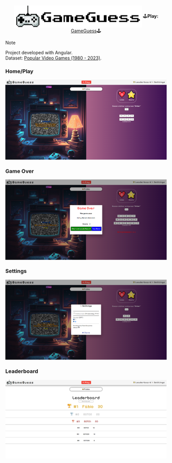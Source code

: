 <p align="center">
  <img src="https://raw.githubusercontent.com/FabiomtGoncalves/GameGuess/master/github-imgs/logo.png?raw=true" width="400" align="center">  
  🕹️<b>Play:</b> <a href="https://fabiomtgoncalves.github.io/GameGuess/" target="_blank">GameGuess</a>🕹️  
</p>  

> [!NOTE]
> Project developed with Angular.  
> Dataset: [Popular Video Games (1980 - 2023)](https://www.kaggle.com/datasets/arnabchaki/popular-video-games-1980-2023/).  

### Home/Play
![Home](https://raw.githubusercontent.com/FabiomtGoncalves/GameGuess/master/github-imgs/home.png?raw=true)  
  

### Game Over
![GameOver](https://raw.githubusercontent.com/FabiomtGoncalves/GameGuess/master/github-imgs/gameover.png?raw=true)  
  

### Settings
![Settings](https://raw.githubusercontent.com/FabiomtGoncalves/GameGuess/master/github-imgs/settings.png?raw=true)  
  

### Leaderboard
![Leaderboard](https://raw.githubusercontent.com/FabiomtGoncalves/GameGuess/master/github-imgs/leaderboard.png?raw=true)  
